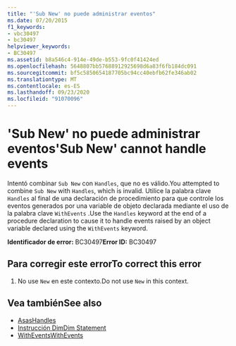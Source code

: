 ```yaml
---
title: "'Sub New' no puede administrar eventos"
ms.date: 07/20/2015
f1_keywords:
- vbc30497
- bc30497
helpviewer_keywords:
- BC30497
ms.assetid: b8a546c4-914e-49de-b553-9fc0f41424ed
ms.openlocfilehash: 5648807bb57688912925698d6a83f6fb184dc091
ms.sourcegitcommit: bf5c5850654187705bc94cc40ebfb62fe346ab02
ms.translationtype: MT
ms.contentlocale: es-ES
ms.lasthandoff: 09/23/2020
ms.locfileid: "91070096"
---
```

# <a name="sub-new-cannot-handle-events"></a><span data-ttu-id="87ae6-102">'Sub New' no puede administrar eventos</span><span class="sxs-lookup"><span data-stu-id="87ae6-102">'Sub New' cannot handle events</span></span>

<span data-ttu-id="87ae6-103">Intentó combinar `Sub New` con `Handles`, que no es válido.</span><span class="sxs-lookup"><span data-stu-id="87ae6-103">You attempted to combine `Sub New` with `Handles`, which is invalid.</span></span> <span data-ttu-id="87ae6-104">Utilice la palabra clave `Handles` al final de una declaración de procedimiento para que controle los eventos generados por una variable de objeto declarada mediante el uso de la palabra clave `WithEvents` .</span><span class="sxs-lookup"><span data-stu-id="87ae6-104">Use the `Handles` keyword at the end of a procedure declaration to cause it to handle events raised by an object variable declared using the `WithEvents` keyword.</span></span>  
  
 <span data-ttu-id="87ae6-105">**Identificador de error:** BC30497</span><span class="sxs-lookup"><span data-stu-id="87ae6-105">**Error ID:** BC30497</span></span>  
  
## <a name="to-correct-this-error"></a><span data-ttu-id="87ae6-106">Para corregir este error</span><span class="sxs-lookup"><span data-stu-id="87ae6-106">To correct this error</span></span>  
  
1. <span data-ttu-id="87ae6-107">No use `New` en este contexto.</span><span class="sxs-lookup"><span data-stu-id="87ae6-107">Do not use `New` in this context.</span></span>  
  
## <a name="see-also"></a><span data-ttu-id="87ae6-108">Vea también</span><span class="sxs-lookup"><span data-stu-id="87ae6-108">See also</span></span>

- [<span data-ttu-id="87ae6-109">Asas</span><span class="sxs-lookup"><span data-stu-id="87ae6-109">Handles</span></span>](../language-reference/statements/handles-clause.md)
- [<span data-ttu-id="87ae6-110">Instrucción Dim</span><span class="sxs-lookup"><span data-stu-id="87ae6-110">Dim Statement</span></span>](../language-reference/statements/dim-statement.md)
- [<span data-ttu-id="87ae6-111">WithEvents</span><span class="sxs-lookup"><span data-stu-id="87ae6-111">WithEvents</span></span>](../language-reference/modifiers/withevents.md)
